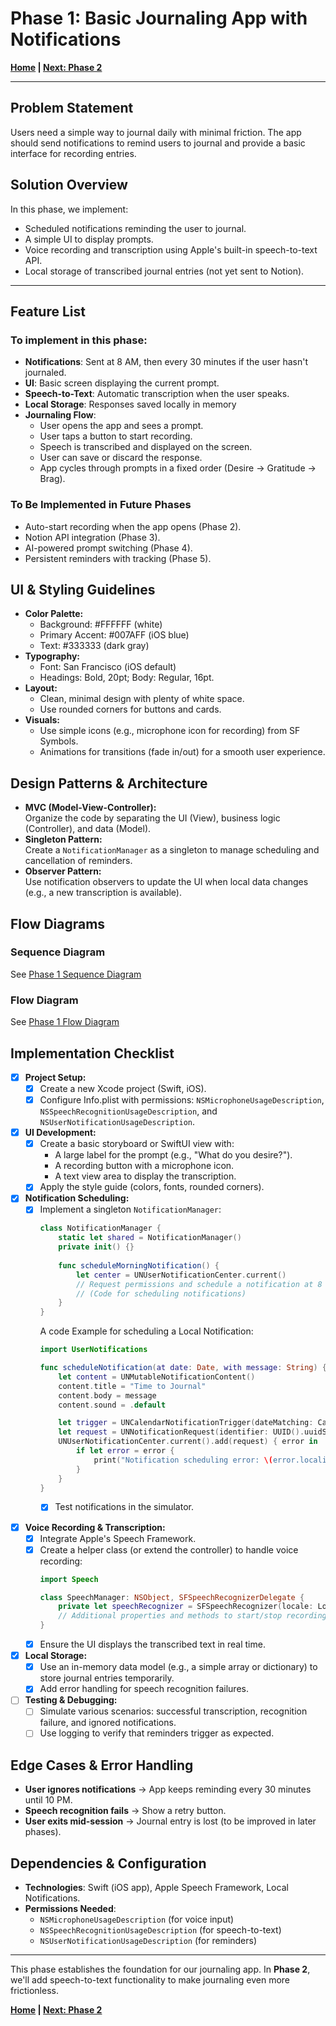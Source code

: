 # Phase 1: Basic Journaling App with Notifications

**[Home](../README.md) | [Next: Phase 2](./phase_2.md)**

---

## Problem Statement
Users need a simple way to journal daily with minimal friction. The app should send notifications to remind users to journal and provide a basic interface for recording entries.

## Solution Overview
In this phase, we implement:
- Scheduled notifications reminding the user to journal.
- A simple UI to display prompts.
- Voice recording and transcription using Apple's built-in speech-to-text API.
- Local storage of transcribed journal entries (not yet sent to Notion).

---

## Feature List
### To implement in this phase:
- **Notifications**: Sent at 8 AM, then every 30 minutes if the user hasn't journaled.
- **UI**: Basic screen displaying the current prompt.
- **Speech-to-Text**: Automatic transcription when the user speaks.
- **Local Storage**: Responses saved locally in memory
- **Journaling Flow**:
  - User opens the app and sees a prompt.
  - User taps a button to start recording.
  - Speech is transcribed and displayed on the screen.
  - User can save or discard the response.
  - App cycles through prompts in a fixed order (Desire → Gratitude → Brag).

### To Be Implemented in Future Phases
- Auto-start recording when the app opens (Phase 2).
- Notion API integration (Phase 3).
- AI-powered prompt switching (Phase 4).
- Persistent reminders with tracking (Phase 5).

## UI & Styling Guidelines
- **Color Palette:**  
  - Background: #FFFFFF (white)  
  - Primary Accent: #007AFF (iOS blue)  
  - Text: #333333 (dark gray)  
- **Typography:**  
  - Font: San Francisco (iOS default)  
  - Headings: Bold, 20pt; Body: Regular, 16pt.
- **Layout:**  
  - Clean, minimal design with plenty of white space.
  - Use rounded corners for buttons and cards.
- **Visuals:**  
  - Use simple icons (e.g., microphone icon for recording) from SF Symbols.
  - Animations for transitions (fade in/out) for a smooth user experience.

## Design Patterns & Architecture
- **MVC (Model-View-Controller):**  
  Organize the code by separating the UI (View), business logic (Controller), and data (Model).  
- **Singleton Pattern:**  
  Create a `NotificationManager` as a singleton to manage scheduling and cancellation of reminders.
- **Observer Pattern:**  
  Use notification observers to update the UI when local data changes (e.g., a new transcription is available).

## Flow Diagrams

### **Sequence Diagram**
See [Phase 1 Sequence Diagram](./diagrams/phase_1_sequence_diagram.md)

### **Flow Diagram**
See [Phase 1 Flow Diagram](./diagrams/phase_1_flow_diagram.md)

## Implementation Checklist
- [x] **Project Setup:**  
  - [x] Create a new Xcode project (Swift, iOS).
  - [x] Configure Info.plist with permissions: `NSMicrophoneUsageDescription`, `NSSpeechRecognitionUsageDescription`, and `NSUserNotificationUsageDescription`.

- [x] **UI Development:**  
  - [x] Create a basic storyboard or SwiftUI view with:
    - A large label for the prompt (e.g., "What do you desire?").
    - A recording button with a microphone icon.
    - A text view area to display the transcription.
  - [x] Apply the style guide (colors, fonts, rounded corners).

- [x] **Notification Scheduling:**  
  - [x] Implement a singleton `NotificationManager`:
    ```swift
    class NotificationManager {
        static let shared = NotificationManager()
        private init() {}
        
        func scheduleMorningNotification() {
            let center = UNUserNotificationCenter.current()
            // Request permissions and schedule a notification at 8 AM and every 30 minutes until 10 PM.
            // (Code for scheduling notifications)
        }
    }
    ```
    A code Example for scheduling a Local Notification:
    ```swift
    import UserNotifications

    func scheduleNotification(at date: Date, with message: String) {
        let content = UNMutableNotificationContent()
        content.title = "Time to Journal"
        content.body = message
        content.sound = .default

        let trigger = UNCalendarNotificationTrigger(dateMatching: Calendar.current.dateComponents([.hour, .minute], from: date), repeats: false)
        let request = UNNotificationRequest(identifier: UUID().uuidString, content: content, trigger: trigger)
        UNUserNotificationCenter.current().add(request) { error in
            if let error = error {
                print("Notification scheduling error: \(error.localizedDescription)")
            }
        }
    }
    ```
    - [x] Test notifications in the simulator.


- [x] **Voice Recording & Transcription:**  
  - [x] Integrate Apple's Speech Framework.
  - [x] Create a helper class (or extend the controller) to handle voice recording:
    ```swift
    import Speech

    class SpeechManager: NSObject, SFSpeechRecognizerDelegate {
        private let speechRecognizer = SFSpeechRecognizer(locale: Locale(identifier: "en-US"))
        // Additional properties and methods to start/stop recording and process transcription.
    }
    ```
  - [x] Ensure the UI displays the transcribed text in real time.

- [x] **Local Storage:**  
  - [x] Use an in-memory data model (e.g., a simple array or dictionary) to store journal entries temporarily.
  - [x] Add error handling for speech recognition failures.

- [ ] **Testing & Debugging:**  
  - [ ] Simulate various scenarios: successful transcription, recognition failure, and ignored notifications.
  - [ ] Use logging to verify that reminders trigger as expected.

## Edge Cases & Error Handling
- **User ignores notifications** → App keeps reminding every 30 minutes until 10 PM.
- **Speech recognition fails** → Show a retry button.
- **User exits mid-session** → Journal entry is lost (to be improved in later phases).

## Dependencies & Configuration
- **Technologies**: Swift (iOS app), Apple Speech Framework, Local Notifications.
- **Permissions Needed**:
  - `NSMicrophoneUsageDescription` (for voice input)
  - `NSSpeechRecognitionUsageDescription` (for speech-to-text)
  - `NSUserNotificationUsageDescription` (for reminders)

---

This phase establishes the foundation for our journaling app. In **Phase 2**, we'll add speech-to-text functionality to make journaling even more frictionless.

**[Home](../README.md) | [Next: Phase 2](./phase_2.md)**